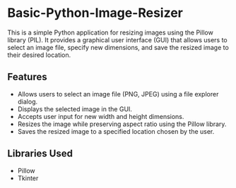 # Basic-Python-Image-Resizer

This is a simple Python application for resizing images using the Pillow library (PIL). It provides a graphical user interface (GUI) that allows users to select an image file, specify new dimensions, and save the resized image to their desired location.

## Features

- Allows users to select an image file (PNG, JPEG) using a file explorer dialog.
- Displays the selected image in the GUI.
- Accepts user input for new width and height dimensions.
- Resizes the image while preserving aspect ratio using the Pillow library.
- Saves the resized image to a specified location chosen by the user.

## Libraries Used

- Pillow
- Tkinter
